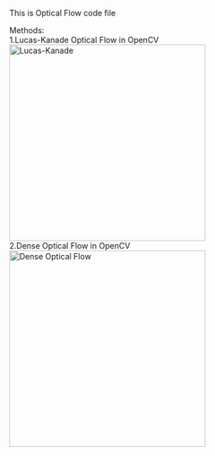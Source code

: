 This is Optical Flow code file

Methods:<br>
1.Lucas-Kanade Optical Flow in OpenCV<br>
 <img src="https://github.com/shreyanse081/Abnormal_Human_Activity_Recognition/blob/master/Utility/opticalflow_lk.jpg" width="350" title="Lucas-Kanade"> <br>
2.Dense Optical Flow in OpenCV<br>
<img src="https://github.com/shreyanse081/Abnormal_Human_Activity_Recognition/blob/master/Utility/opticalfb.jpg" width="350" title="Dense Optical Flow"> <br>
